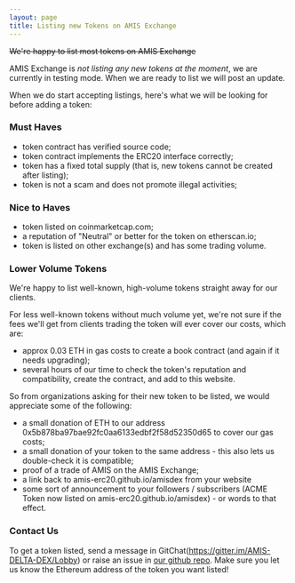 ```yaml
---
layout: page
title: Listing new Tokens on AMIS Exchange
---
```


~~We're happy to list most tokens on AMIS Exchange~~

AMIS Exchange is *not listing any new tokens at the moment*, we are currently in testing mode. When we are ready to list we
will post an update.

When we do start accepting listings, here's what we will be looking for before adding a token:

### Must Haves

- token contract has verified source code;
- token contract implements the ERC20 interface correctly;
- token has a fixed total supply (that is, new tokens cannot be created after listing);
- token is not a scam and does not promote illegal activities;

### Nice to Haves

- token listed on coinmarketcap.com;
- a reputation of "Neutral" or better for the token on etherscan.io;
- token is listed on other exchange(s) and has some trading volume.

### Lower Volume Tokens

We're happy to list well-known, high-volume tokens straight away for our clients.

For less well-known tokens without much volume yet, we're not sure if the fees we'll get from clients trading the token will ever cover our costs, which are:
 - approx 0.03 ETH in gas costs to create a book contract (and again if it needs upgrading);
 - several hours of our time to check the token's reputation and compatibility, create the contract, and add to this website.

So from organizations asking for their new token to be listed, we would appreciate some of the following:
 - a small donation of ETH to our address 0x5b878ba97bae92fc0aa6133edbf2f58d52350d65 to cover our gas costs;
 - a small donation of your token to the same address - this also lets us double-check it is compatible;
 - proof of a trade of AMIS on the AMIS Exchange;
 - a link back to amis-erc20.github.io/amisdex from your website
 - some sort of announcement to your followers / subscribers (ACME Token now listed on amis-erc20.github.io/amisdex) - or words to that effect.

### Contact Us

To get a token listed, send a message in GitChat(https://gitter.im/AMIS-DELTA-DEX/Lobby) or raise an issue in [our github repo](https://github.com/amisdex/amis-exchange-www). Make sure you let us know the Ethereum address of the token you want listed!
